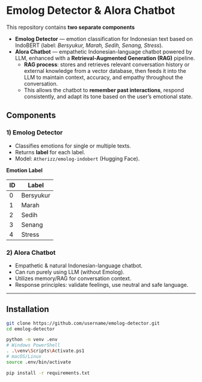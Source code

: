 # Emolog Detector & Alora Chatbot

This repository contains **two separate components**

* **Emolog Detector** — emotion classification for Indonesian text based on IndoBERT (label: *Bersyukur, Marah, Sedih, Senang, Stress*).
* **Alora Chatbot** — empathetic Indonesian-language chatbot powered by LLM, enhanced with a **Retrieval-Augmented Generation (RAG)** pipeline.
  * **RAG process**: stores and retrieves relevant conversation history or external knowledge from a vector database, then feeds it into the LLM to maintain context, accuracy, and empathy throughout the conversation.
  * This allows the chatbot to **remember past interactions**, respond consistently, and adapt its tone based on the user’s emotional state.

## Components

### 1) Emolog Detector

* Classifies emotions for single or multiple texts.
* Returns **label** for each label.
* Model: `Atherizz/emolog-indobert` (Hugging Face).

**Emotion Label**

| ID | Label     |
| -- | --------- |
| 0  | Bersyukur |
| 1  | Marah     |
| 2  | Sedih     |
| 3  | Senang    |
| 4  | Stress    |

### 2) Alora Chatbot

* Empathetic & natural Indonesian-language chatbot.
* Can run purely using LLM (without Emolog).
* Utilizes memory/RAG for conversation context.
* Response principles: validate feelings, use neutral and safe language.

---

## Installation

```bash
git clone https://github.com/username/emolog-detector.git
cd emolog-detector

python -m venv .env
# Windows PowerShell
. .\venv\Scripts\Activate.ps1
# macOS/Linux
source .env/bin/activate

pip install -r requirements.txt
